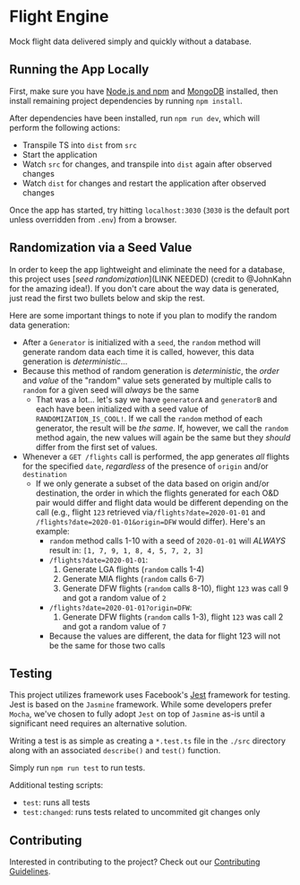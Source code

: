 # Flight Engine
Mock flight data delivered simply and quickly without a database.

## Running the App Locally
First, make sure you have [Node.js and npm](https://nodejs.org/en/download/) and [MongoDB](https://docs.mongodb.com/manual/installation/) installed, then install remaining project dependencies by running `npm install`.

After dependencies have been installed, run `npm run dev`, which will perform the following actions:
- Transpile TS into `dist` from `src`
- Start the application
- Watch `src` for changes, and transpile into `dist` again after observed changes
- Watch `dist` for changes and restart the application after observed changes

Once the app has started, try hitting `localhost:3030` (`3030` is the default port unless overridden from `.env`) from a browser.

## Randomization via a Seed Value
In order to keep the app lightweight and eliminate the need for a database, this project uses [_seed randomization_](LINK NEEDED) (credit to @JohnKahn for the amazing idea!). If you don't care about the way data is generated, just read the first two bullets below and skip the rest.

Here are some important things to note if you plan to modify the random data generation:
- After a `Generator` is initialized with a `seed`, the `random` method will generate random data each time it is called, however, this data generation is *deterministic*...
- Because this method of random generation is *deterministic*, the _order_ and _value_ of the "random" value sets generated by multiple calls to `random` for a given seed will _always_ be the same
    - That was a lot... let's say we have `generatorA` and `generatorB` and each have been initialized with a seed value of `RANDOMIZATION_IS_COOL!`. If we call the `random` method of each generator, the result will be _the same_. If, however, we call the `random` method again, the new values will again be the same but they _should_ differ from the first set of values.
- Whenever a `GET /flights` call is performed, the app generates _all_ flights for the specified `date`, _regardless_ of the presence of `origin` and/or `destination`
    - If we only generate a subset of the data based on origin and/or destination, the order in which the flights generated for each O&D pair would differ and flight data would be different depending on the call (e.g., flight `123` retrieved via`/flights?date=2020-01-01` and `/flights?date=2020-01-01&origin=DFW` would differ). Here's an example:
        - `random` method calls 1-10 with a seed of `2020-01-01` will _ALWAYS_ result in: `[1, 7, 9, 1, 8, 4, 5, 7, 2, 3]`
        - `/flights?date=2020-01-01`:
            1. Generate LGA flights (`random` calls 1-4)
            1. Generate MIA flights (`random` calls 6-7)
            1. Generate DFW flights (`random` calls 8-10), flight `123` was call 9 and got a random value of `2`
        - `/flights?date=2020-01-01?origin=DFW`:
            1. Generate DFW flights (`random` calls 1-3), flight `123` was call 2 and got a random value of `7`
        - Because the values are different, the data for flight 123 will not be the same for those two calls


## Testing
This project utilizes framework uses Facebook's [Jest](https://facebook.github.io/jest/) framework for testing. Jest is based on the `Jasmine` framework. While some developers prefer `Mocha`, we've chosen to fully adopt `Jest` on top of `Jasmine` as-is until a significant need requires an alternative solution.

Writing a test is as simple as creating a `*.test.ts` file in the `./src` directory along with an associated `describe()` and `test()` function.

Simply run `npm run test` to run tests.

Additional testing scripts:
- `test`: runs all tests
- `test:changed`: runs tests related to uncommited git changes only

## Contributing
Interested in contributing to the project? Check out our [Contributing Guidelines](.github/CONTRIBUTING.md).